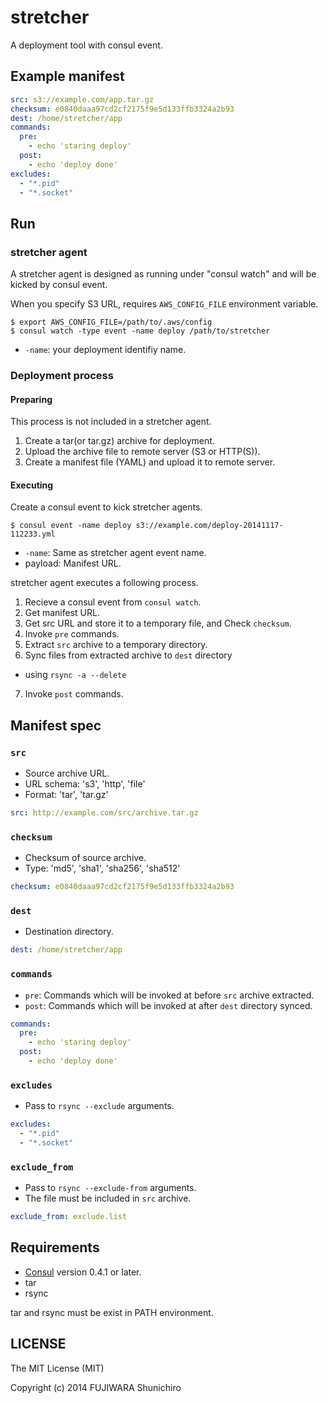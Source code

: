 stretcher
=========

A deployment tool with consul event.

## Example manifest

```yml
src: s3://example.com/app.tar.gz
checksum: e0840daaa97cd2cf2175f9e5d133ffb3324a2b93
dest: /home/stretcher/app
commands:
  pre:
    - echo 'staring deploy'
  post:
    - echo 'deploy done'
excludes:
  - "*.pid"
  - "*.socket"
```

## Run

### stretcher agent

A stretcher agent is designed as running under "consul watch" and will be kicked by consul event.

When you specify S3 URL, requires `AWS_CONFIG_FILE` environment variable.

```
$ export AWS_CONFIG_FILE=/path/to/.aws/config
$ consul watch -type event -name deploy /path/to/stretcher
```

* `-name`: your deployment identifiy name.

### Deployment process

#### Preparing

This process is not included in a stretcher agent.

1. Create a tar(or tar.gz) archive for deployment.
2. Upload the archive file to remote server (S3 or HTTP(S)).
3. Create a manifest file (YAML) and upload it to remote server.

#### Executing

Create a consul event to kick stretcher agents.

```
$ consul event -name deploy s3://example.com/deploy-20141117-112233.yml
```
  * `-name`: Same as stretcher agent event name.
  * payload: Manifest URL.

stretcher agent executes a following process.

1. Recieve a consul event from `consul watch`.
2. Get manifest URL.
3. Get src URL and store it to a temporary file, and Check `checksum`.
4. Invoke `pre` commands.
5. Extract `src` archive to a temporary directory.
6. Sync files from extracted archive to `dest` directory
  * using `rsync -a --delete`
7. Invoke `post` commands.

## Manifest spec

### `src`

* Source archive URL.
* URL schema: 's3', 'http', 'file'
* Format: 'tar', 'tar.gz'

```yml
src: http://example.com/src/archive.tar.gz
```

### `checksum`

* Checksum of source archive.
* Type: 'md5', 'sha1', 'sha256', 'sha512'

```yml
checksum: e0840daaa97cd2cf2175f9e5d133ffb3324a2b93
```

### `dest`

* Destination directory.

```yml
dest: /home/stretcher/app
```

### `commands`

* `pre`: Commands which will be invoked at before `src` archive extracted.
* `post`: Commands which will be invoked at after `dest` directory synced.

```yml
commands:
  pre:
    - echo 'staring deploy'
  post:
    - echo 'deploy done'
```

### `excludes`

* Pass to `rsync --exclude` arguments.

```yml
excludes:
  - "*.pid"
  - "*.socket"
```

### `exclude_from`

* Pass to `rsync --exclude-from` arguments.
* The file must be included in `src` archive.

```yml
exclude_from: exclude.list
```

## Requirements

* [Consul](http://consul.io) version 0.4.1 or later.
* tar
* rsync

tar and rsync must be exist in PATH environment.

## LICENSE

The MIT License (MIT)

Copyright (c) 2014 FUJIWARA Shunichiro
